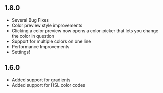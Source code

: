 ## 1.8.0
* Several Bug Fixes
* Color preview style improvements
* Clicking a color preview now opens a color-picker that lets you change the color in question
* Support for multiple colors on one line
* Performance Improvements
* Settings!

## 1.6.0
* Added support for gradients
* Added support for HSL color codes

